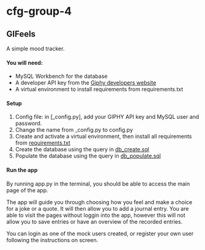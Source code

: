 # cfg-group-4

## GIFeels 
A simple mood tracker.

#### You will need:

- MySQL Workbench for the database
- A developer API key from the [Giphy developers website](https://developers.giphy.com/)
- A virtual environment to install requirements from requirements.txt

#### Setup 
1. Config file: in [_config.py], add your GIPHY API key and MySQL user and password.
2. Change the name from _config.py to config.py
3. Create and activate a virtual environment, then install all requirements from [requirements.txt](/requirements.txt)
4. Create the database using the query in [db_create.sql](/DB_Setup/db_create.sql)
5. Populate the database using the query in [db_populate.sql](/DB_Setup/db.populate.sql)

#### Run the app
By running app.py in the terminal, you should be able to access the main page of the app.

The app will guide you through choosing how you feel and make a choice for a joke or a quote. It will then allow you to add a journal entry.
You are able to visit the pages without loggin into the app, however this will not allow you to save entries or have an overview of the recorded entries.

You can login as one of the mock users created, or register your own user following the instructions on screen.
